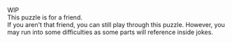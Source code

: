 WIP <br>
This puzzle is for a friend. <br>
If you aren't that friend, you can still play through this puzzle. However, you may run into some difficulties as some parts will reference inside jokes.

